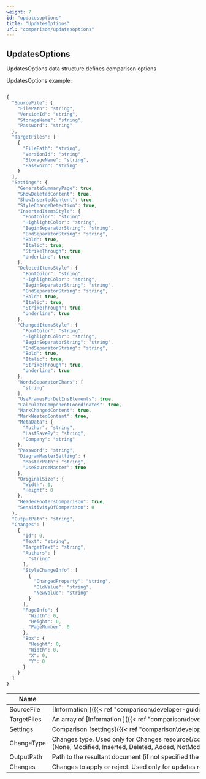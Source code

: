 ```yaml
---
weight: 7
id: "updatesoptions"
title: "UpdatesOptions"
url: "comparison/updatesoptions"
---
```


## UpdatesOptions ##

UpdatesOptions data structure defines comparison options

UpdatesOptions example:


```javascript 

{
  "SourceFile": {
    "FilePath": "string",
    "VersionId": "string",
    "StorageName": "string",
    "Password": "string"
  },
  "TargetFiles": [
    {
      "FilePath": "string",
      "VersionId": "string",
      "StorageName": "string",
      "Password": "string"
    }
  ],
  "Settings": {
    "GenerateSummaryPage": true,
    "ShowDeletedContent": true,
    "ShowInsertedContent": true,
    "StyleChangeDetection": true,
    "InsertedItemsStyle": {
      "FontColor": "string",
      "HighlightColor": "string",
      "BeginSeparatorString": "string",
      "EndSeparatorString": "string",
      "Bold": true,
      "Italic": true,
      "StrikeThrough": true,
      "Underline": true
    },
    "DeletedItemsStyle": {
      "FontColor": "string",
      "HighlightColor": "string",
      "BeginSeparatorString": "string",
      "EndSeparatorString": "string",
      "Bold": true,
      "Italic": true,
      "StrikeThrough": true,
      "Underline": true
    },
    "ChangedItemsStyle": {
      "FontColor": "string",
      "HighlightColor": "string",
      "BeginSeparatorString": "string",
      "EndSeparatorString": "string",
      "Bold": true,
      "Italic": true,
      "StrikeThrough": true,
      "Underline": true
    },
    "WordsSeparatorChars": [
      "string"
    ],
    "UseFramesForDelInsElements": true,
    "CalculateComponentCoordinates": true,
    "MarkChangedContent": true,
    "MarkNestedContent": true,
    "MetaData": {
      "Author": "string",
      "LastSaveBy": "string",
      "Company": "string"
    },
    "Password": "string",
    "DiagramMasterSetting": {
      "MasterPath": "string",
      "UseSourceMaster": true
    },
    "OriginalSize": {
      "Width": 0,
      "Height": 0
    },
    "HeaderFootersComparison": true,
    "SensitivityOfComparison": 0
  },
  "OutputPath": "string",
  "Changes": [
    {
      "Id": 0,
      "Text": "string",
      "TargetText": "string",
      "Authors": [
        "string"
      ],
      "StyleChangeInfo": [
        {
          "ChangedProperty": "string",
          "OldValue": "string",
          "NewValue": "string"
        }
      ],
      "PageInfo": {
        "Width": 0,
        "Height": 0,
        "PageNumber": 0
      },
      "Box": {
        "Height": 0,
        "Width": 0,
        "X": 0,
        "Y": 0
      }
    }
  ]
}

 ```



 

|Name|Description
|---|---
|SourceFile|[Information ]({{< ref "comparison\developer-guide\data-structures\fileinfo.md" >}})about source file
|TargetFiles|An array of [Information ]({{< ref "comparison\developer-guide\data-structures\fileinfo.md" >}})about target file(s)
|Settings|Comparison [settings]({{< ref "comparison\developer-guide\data-structures\settings.md" >}})
|ChangeType|Changes type. Used only for Changes resource(/comparison/changes) (None, Modified, Inserted, Deleted, Added, NotModified, StyleChanged, Resized, Moved, MovedAndResized, ShiftedAndResized)
|OutputPath|Path to the resultant document (if not specified the document will not be saved)
|Changes|Changes to apply or reject. Used only for updates resource (/comparison/updates)

 



